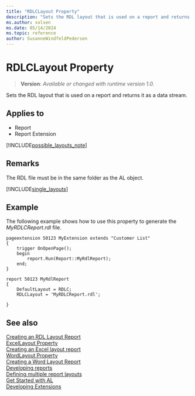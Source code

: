 ```yaml
---
title: "RDLCLayout Property"
description: "Sets the RDL layout that is used on a report and returns it as a data stream."
ms.author: solsen
ms.date: 05/14/2024
ms.topic: reference
author: SusanneWindfeldPedersen
---
```

[//]: # (START>DO_NOT_EDIT)
[//]: # (IMPORTANT:Do not edit any of the content between here and the END>DO_NOT_EDIT.)
[//]: # (Any modifications should be made in the .xml files in the ModernDev repo.)
# RDLCLayout Property
> **Version**: _Available or changed with runtime version 1.0._

Sets the RDL layout that is used on a report and returns it as a data stream.

## Applies to
-   Report
-   Report Extension

[//]: # (IMPORTANT: END>DO_NOT_EDIT)


[!INCLUDE[possible_layouts_note](../includes/include-possible-layouts-note.md)]

## Remarks

The RDL file must be in the same folder as the AL object. 

[!INCLUDE[single_layouts](../includes/include-single-layout-obsolete.md)]

## Example

The following example shows how to use this property to generate the *MyRDLCReport.rdl* file.

```AL
pageextension 50123 MyExtension extends "Customer List"
{
    trigger OnOpenPage();
    begin
        report.Run(Report::MyRdlReport);
    end;
}

report 50123 MyRdlReport
{
    DefaultLayout = RDLC;
    RDLCLayout = 'MyRDLCReport.rdl';

}
```

## See also

[Creating an RDL Layout Report](../devenv-howto-rdl-report-layout.md)   
[ExcelLayout Property](devenv-excellayout-property.md)  
[Creating an Excel layout report](../devenv-howto-excel-report-layout.md)  
[WordLayout Property](devenv-wordlayout-property.md)  
[Creating a Word Layout Report](../devenv-howto-report-layout.md)  
[Developing reports](../devenv-reports.md)  
[Defining multiple report layouts](../devenv-multiple-report-layouts.md)  
[Get Started with AL](../devenv-get-started.md)  
[Developing Extensions](../devenv-dev-overview.md)   